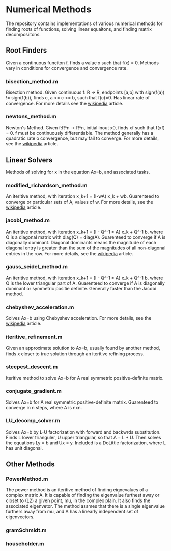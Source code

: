 # Numerical Methods
The repository contains implementations of various numerical methods for finding roots of functions, solving linear equaitons, and finding matrix decomposiitons.

## Root Finders
Given a continuous funciton f, finds a value x such that f(x) = 0. Methods vary in conditions for convergence and convergence rate.

### bisection_method.m
Bisection method. Given continuous f: R -> R, endpoints [a,b] with sign(f(a)) != sign(f(b)), finds c, a <= c <= b, such that f(c)=0. Has linear rate of convergence. For more details see the [wikipedia](https://en.wikipedia.org/wiki/Bisection_method) article.

### newtons_method.m
Newton's Method. Given f:R^n -> R^n, initial inout x0, finds xf such that f(xf) = 0. f must be continuously differentiable. The method generally  has a quadratic rate o convergence, but may fail to converge. For more details, see the [wikipedia](https://en.wikipedia.org/wiki/Newton%27s_method) article.


## Linear Solvers
Methods of solving for x in the equation Ax=b, and associated tasks.

### modified_richardson_method.m
An iteritive method, with iteration x_k+1 = (I-wA) x_k + wb. Guarenteed to converge or particular sets of A, values of w. For more details, see the [wikipedia](https://en.wikipedia.org/wiki/Modified_Richardson_iteration) article.

### jacobi_method.m
An iteritive method, with iteration x_k+1 = (I - Q^-1 * A) x_k + Q^-1 b, where Q is a diagonal matrix with diag(Q) = diag(A). Guarenteed to converge if A is diagonally dominant. Diagonal dominants means the magnitude of each diagonal entry is greater than the sum of the magnitudes of all non-diagonal entries in the row. For more details, see the [wikipedia](https://en.wikipedia.org/wiki/Jacobi_method) article.

### gauss_seidel_method.m
An iteritive method, with iteration x_k+1 = (I - Q^-1 * A) x_k + Q^-1 b, where Q is the lower triangular part of A. Guarenteed to converge if A is diagonally dominant or symmetric positie definite. Generally faster than the Jacobi method.


### chebyshev_acceleration.m
Solves Ax=b using Chebyshev acceleration. For more details, see the [wikipedia](https://en.wikipedia.org/wiki/Chebyshev_iteration#:~:text=In%20numerical%20linear%20algebra%2C%20the,for%20the%20other%20nonstationary%20methods) article.

### iteritive_refinement.m
Given an approximate solution to Ax=b, usually found by another method, finds x closer to true solution through an iteritive refining process.

### steepest_descent.m
Iteritive method to solve Ax=b for A real symmetric positive-definite matrix.

### conjugate_gradient.m
Solves Ax=b for A real symmetric positive-definite matrix. Guarenteed to converge in n steps, where A is nxn.

### LU_decomp_solver.m
Solves Ax=b by L-U factorization with forward and backwrds substitution. Finds L lower trianguler, U upper triangular, so that A = L * U. Then solves the equations Ly = b and Ux = y. Included is a DoLittle factorization, where L has unit diagonal. 

## Other Methods

### PowerMethod.m
The power method is an iteritive method of finding eignevalues of a complex matrix A. It is capable of finding the eigenvalue furthest away or closet to (L2) a given point, mu, in the complex plain. It also finds the associated eigenvetor. The method assmes that there is a single eigenvalue furthers away from mu, and A has a linearly independent set of eigenvectors.

### gramSchmidt.m


### householder.m
